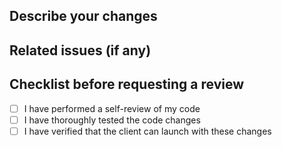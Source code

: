 ## Describe your changes


## Related issues (if any)


## Checklist before requesting a review
- [ ] I have performed a self-review of my code
- [ ] I have thoroughly tested the code changes
- [ ] I have verified that the client can launch with these changes